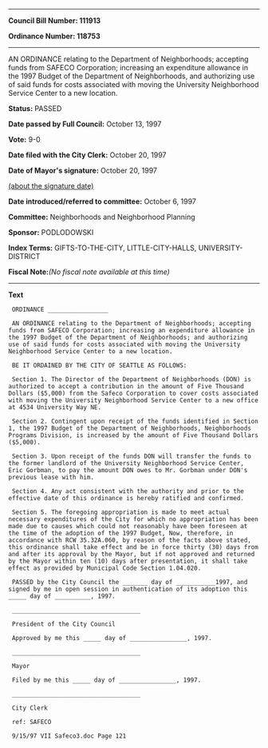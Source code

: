 

********

**Council Bill Number: 111913**
   
**Ordinance Number: 118753**
********

 AN ORDINANCE relating to the Department of Neighborhoods; accepting funds from SAFECO Corporation; increasing an expenditure allowance in the 1997 Budget of the Department of Neighborhoods, and authorizing use of said funds for costs associated with moving the University Neighborhood Service Center to a new location.

**Status:** PASSED
   
**Date passed by Full Council:** October 13, 1997
   
**Vote:** 9-0
   
**Date filed with the City Clerk:** October 20, 1997
   
**Date of Mayor's signature:** October 20, 1997
   
[(about the signature date)](/~public/approvaldate.htm)
   
   
   
**Date introduced/referred to committee:** October 6, 1997
   
**Committee:** Neighborhoods and Neighborhood Planning
   
**Sponsor:** PODLODOWSKI
   
   
**Index Terms:** GIFTS-TO-THE-CITY, LITTLE-CITY-HALLS, UNIVERSITY-DISTRICT

**Fiscal Note:**_(No fiscal note available at this time)_

********

**Text**
   
```
 ORDINANCE _________________

 AN ORDINANCE relating to the Department of Neighborhoods; accepting funds from SAFECO Corporation; increasing an expenditure allowance in the 1997 Budget of the Department of Neighborhoods; and authorizing use of said funds for costs associated with moving the University Neighborhood Service Center to a new location.

 BE IT ORDAINED BY THE CITY OF SEATTLE AS FOLLOWS:

 Section 1. The Director of the Department of Neighborhoods (DON) is authorized to accept a contribution in the amount of Five Thousand Dollars ($5,000) from the Safeco Corporation to cover costs associated with moving the University Neighborhood Service Center to a new office at 4534 University Way NE.

 Section 2. Contingent upon receipt of the funds identified in Section 1, the 1997 Budget of the Department of Neighborhoods, Neighborhoods Programs Division, is increased by the amount of Five Thousand Dollars ($5,000).

 Section 3. Upon receipt of the funds DON will transfer the funds to the former landlord of the University Neighborhood Service Center, Eric Gorbman, to pay the amount DON owes to Mr. Gorbman under DON's previous lease with him.

 Section 4. Any act consistent with the authority and prior to the effective date of this ordinance is hereby ratified and confirmed.

 Section 5. The foregoing appropriation is made to meet actual necessary expenditures of the City for which no appropriation has been made due to causes which could not reasonably have been foreseen at the time of the adoption of the 1997 Budget, Now, therefore, in accordance with RCW 35.32A.060, by reason of the facts above stated, this ordinance shall take effect and be in force thirty (30) days from and after its approval by the Mayor, but if not approved and returned by the Mayor within ten (10) days after presentation, it shall take effect as provided by Municipal Code Section 1.04.020.

 PASSED by the City Council the _______ day of ___________1997, and signed by me in open session in authentication of its adoption this _____ day of __________, 1997.

 ____________________________________

 President of the City Council

 Approved by me this _____ day of ________________, 1997.

 ____________________________________

 Mayor

 Filed by me this _____ day of ________________, 1997.

 ____________________________________

 City Clerk

 ref: SAFECO

 9/15/97 VII Safeco3.doc Page 121

```
